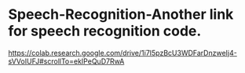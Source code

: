 # Speech-Recognition-Another link for speech recognition code.
https://colab.research.google.com/drive/1i7I5pzBcU3WDFarDnzweIj4-sVVoIUFJ#scrollTo=ekIPeQuD7RwA 

